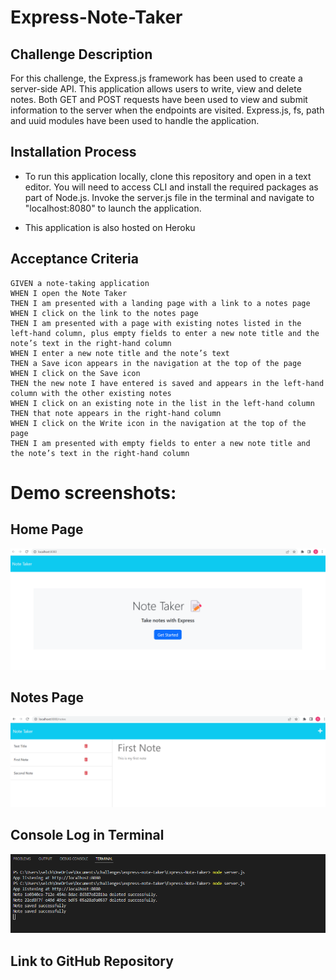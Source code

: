 # Express-Note-Taker

## Challenge Description
For this challenge, the Express.js framework has been used to create a server-side API. This application allows users to write, view and delete notes. Both GET and POST requests have been used to view and submit information to the server when the endpoints are visited.
Express.js, fs, path and uuid modules have been used to handle the application.


## Installation Process
* To run this application locally, clone this repository and open in a text editor. You will need to access CLI and install the required packages as part of Node.js. Invoke the server.js file in the terminal and navigate to "localhost:8080" to launch the application. 

* This application is also hosted on <a>Heroku</a>


## Acceptance Criteria
```
GIVEN a note-taking application
WHEN I open the Note Taker
THEN I am presented with a landing page with a link to a notes page
WHEN I click on the link to the notes page
THEN I am presented with a page with existing notes listed in the left-hand column, plus empty fields to enter a new note title and the note’s text in the right-hand column
WHEN I enter a new note title and the note’s text
THEN a Save icon appears in the navigation at the top of the page
WHEN I click on the Save icon
THEN the new note I have entered is saved and appears in the left-hand column with the other existing notes
WHEN I click on an existing note in the list in the left-hand column
THEN that note appears in the right-hand column
WHEN I click on the Write icon in the navigation at the top of the page
THEN I am presented with empty fields to enter a new note title and the note’s text in the right-hand column
```
# Demo screenshots:
## Home Page
![Alt text](images/Home%20Page.png)


## Notes Page
![Alt text](images/Notes%20Page.png)

## Console Log in Terminal
![Alt text](images/Terminal.png)


## Link to GitHub Repository
